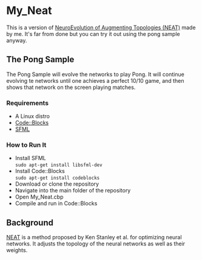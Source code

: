 # My_Neat
This is a version of [NeuroEvolution of Augmenting Topologies (NEAT)](https://en.wikipedia.org/wiki/Neuroevolution_of_augmenting_topologies)
 made by me.  It's far from done but you can try it out using the pong sample anyway.

## The Pong Sample
The Pong Sample will evolve the networks to play Pong.  It will continue evolving te networks until one achieves a perfect 10/10 game, and then shows that network on the screen playing matches.
### Requirements
* A Linux distro
* [Code::Blocks](http://www.codeblocks.org/)
* [SFML](https://www.sfml-dev.org/)
### How to Run It
* Install SFML<br>`sudo apt-get install libsfml-dev`
* Install Code::Blocks<br>`sudo apt-get install codeblocks`
* Download or clone the repository
* Navigate into the main folder of the repository
* Open My_Neat.cbp
* Compile and run in Code::Blocks

## Background
[NEAT](https://www.cs.ucf.edu/~kstanley/neat.html) is a method proposed by Ken Stanley et al. for optimizing neural networks.  It adjusts the topology of the neural networks as well as their weights.
